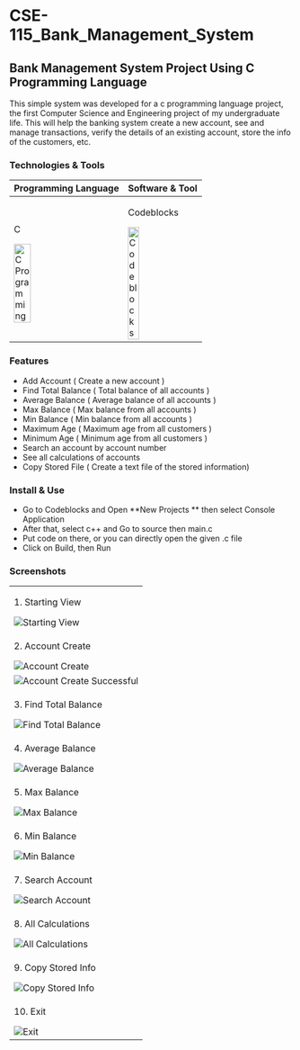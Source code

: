 # CSE-115_Bank_Management_System

## Bank Management System Project Using C Programming Language
This simple system was developed for a c programming language project, the first Computer Science and Engineering project of my undergraduate life. This will help the banking system create a new account, see and manage transactions, verify the details of an existing account, store the info of the customers, etc. 

### Technologies & Tools

 <table>
    <thead>
        <tr>
            <th> Programming Language </th>
            <th> Software & Tool </th>
        </tr>
    </thead>
    <tbody>
        <tr>
         <td><p> C </p><img style="vertical-align:middle" alt="C Programming" height"40%" width="40%" src="https://user-images.githubusercontent.com/48995708/177030418-f26f5b61-d261-45da-9d1a-4a32d86d4bca.png" /></td>
            <td><p> Codeblocks </p><img style="vertical-align:middle" alt="Codeblocks" height"40%" width="40%" src="https://user-images.githubusercontent.com/48995708/177030492-cfdf67ef-a90f-49e2-8754-ea54809712dc.jpg" /></td>
        </tr>
    </tbody>
</table>

### Features
 - Add Account ( Create a new account )
 - Find Total Balance ( Total balance of all accounts )  
 - Average Balance ( Average balance of all accounts )  
 - Max Balance ( Max balance from all accounts )  
 - Min Balance ( Min balance from all accounts )  
 - Maximum Age ( Maximum age from all customers )  
 - Minimum Age ( Minimum age from all customers ) 
 - Search an account by account number
 - See all calculations of accounts
 - Copy Stored File ( Create a text file of the stored information)

### Install & Use
 - Go to Codeblocks and Open **New Projects ** then select Console Application
 - After that, select c++ and Go to source then main.c
 - Put code on there, or you can directly open the given .c file
 - Click on Build, then Run

### Screenshots

<table>
        <tr>
          <td><p>1. Starting View </p><img style="vertical-align:middle" alt="Starting View" src="Screenshots/Screenshot 2020-01-18 12.23.12.png" /></td>
        </tr>
        <tr>
          <td><p>2. Account Create </p><img style="vertical-align:middle" alt="Account Create" src="Screenshots/Screenshot 2020-01-18 12.23.26.png" /></td>
        </tr>
        <tr>
           <td><img style="vertical-align:middle" alt="Account Create Successful" src="Screenshots/Screenshot 2020-01-18 12.23.34.png" /></td>
        </tr>
        <tr>
          <td><p>3. Find Total Balance </p><img style="vertical-align:middle" alt="Find Total Balance" src="Screenshots/Screenshot 2020-01-18 12.23.55.png" /></td>
        </tr>
        <tr>
           <td><p>4. Average Balance </p><img style="vertical-align:middle" alt="Average Balance" src="Screenshots/Screenshot 2020-01-18 12.24.02.png" /></td>
        </tr>
        <tr>
          <td><p>5. Max Balance </p><img style="vertical-align:middle" alt="Max Balance" src="Screenshots/Screenshot 2020-01-18 12.24.14.png" /></td>
        </tr>
        <tr>
          <td><p>6. Min Balance </p><img style="vertical-align:middle" alt="Min Balance" src="Screenshots/Screenshot 2020-01-18 12.24.19.png" /></td>
        </tr>
        <tr>
          <td><p>7. Search Account </p><img style="vertical-align:middle" alt="Search Account" src="Screenshots/Screenshot 2020-01-18 12.24.55.png" /></td>
        </tr>
        <tr>
          <td><p>8. All Calculations </p><img style="vertical-align:middle" alt="All Calculations" src="Screenshots/Screenshot 2020-01-18 12.25.09.png" /></td>
        </tr>
        <tr>
          <td><p>9. Copy Stored Info </p><img style="vertical-align:middle" alt="Copy Stored Info" src="Screenshots/Screenshot 2020-01-18 12.28.18.png" /></td>
        </tr>
        <tr>
          <td><p>10. Exit </p><img style="vertical-align:middle" alt="Exit" src="Screenshots/Screenshot 2020-01-18 12.28.31.png" /></td>
        </tr>
</table>

